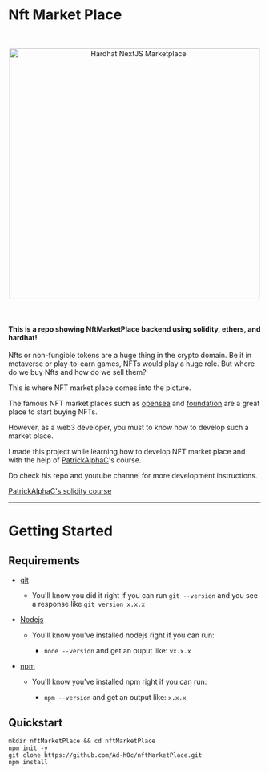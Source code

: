 # Nft Market Place

<br/>
<p align="center">
<img src="https://github.com/PatrickAlphaC/hardhat-nft-marketplace-fcc/blob/main/img/hero.png" width="500" alt="Hardhat NextJS Marketplace">
</a>
</p>
<br/>



#### This is a repo showing NftMarketPlace backend using solidity, ethers, and hardhat!


Nfts or non-fungible tokens are a huge thing in the crypto domain. Be it in metaverse or play-to-earn games, NFTs would play a huge role. But where do we buy Nfts and how do we sell them?

This is where NFT market place comes into the picture.

The famous NFT market places such as [opensea](https://opensea.io/) and [foundation](https://foundation.app/) are a great place to start buying NFTs.

However, as a web3 developer, you must to know how to develop such a market place.

I made this project while learning how to develop NFT market place and with the help of [PatrickAlphaC](https://github.com/PatrickAlphaC)'s course.

Do check his repo and youtube channel for more development instructions.

[PatrickAlphaC's solidity course](https://github.com/smartcontractkit/full-blockchain-solidity-course-js)


<hr>

# Getting Started

## Requirements


- [git](https://git-scm.com/book/en/v2/Getting-Started-Installing-Git)

  - You'll know you did it right if you can run `git --version` and you see a response like `git version x.x.x`

- [Nodejs](https://nodejs.org/en/)

  - You'll know you've installed nodejs right if you can run:

    - `node --version` and get an ouput like: `vx.x.x`

- [npm](https://docs.npmjs.com/downloading-and-installing-node-js-and-npm)

  - You'll know you've installed npm right if you can run:

    - `npm --version` and get an output like: `x.x.x`


## Quickstart

```
mkdir nftMarketPlace && cd nftMarketPlace
npm init -y
git clone https://github.com/Ad-h0c/nftMarketPlace.git
npm install
```





